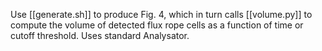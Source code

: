 Use [[generate.sh]] to produce Fig. 4, which in turn calls [[volume.py]] to compute the volume of detected flux rope cells as a function of time or cutoff threshold. Uses standard Analysator.


